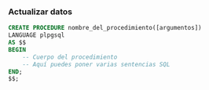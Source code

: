 
### Actualizar datos

```sql
CREATE PROCEDURE nombre_del_procedimiento([argumentos])
LANGUAGE plpgsql
AS $$
BEGIN
    -- Cuerpo del procedimiento
    -- Aquí puedes poner varias sentencias SQL
END;
$$;
```

